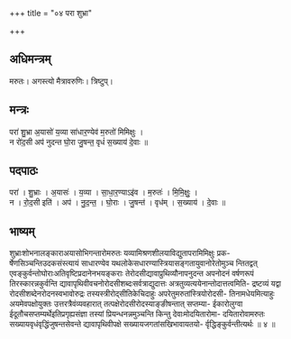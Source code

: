 +++
title = "०४ परा शुभ्रा"

+++
## अधिमन्त्रम्
मरुतः। अगस्त्यो मैत्रावरुणिः। त्रिष्टुप्।

## मन्त्रः
परा॑ शु॒भ्रा अ॒यासो॑ य॒व्या सा॑धार॒ण्येव॑ म॒रुतो॑ मिमिक्षुः ।  
न रो॑द॒सी अप॑ नुदन्त घो॒रा जु॒षन्त॒ वृधं॑ स॒ख्याय॑ दे॒वाः ॥

## पदपाठः
परा॑ । शु॒भ्राः । अ॒यासः॑ । य॒व्या । सा॒धा॒र॒ण्याऽइ॑व । म॒रुतः॑ । मि॒मि॒क्षुः॒ ।  
न । रो॒द॒सी इति॑ । अप॑ । नु॒द॒न्त॒ । घो॒राः । जु॒षन्त॑ । वृध॑म् । स॒ख्याय॑ । दे॒वाः ॥

## भाष्यम्
शुभ्राःशोभनालङ्काराअयासोभिगन्तारोमरुतः यव्यामिश्रणशीलयाविद्युतापरामिमिक्षुः प्रक- र्षेणसिञ्चन्तिउदकसंस्त्यायं साधारण्येव यथलोकेसधारण्यास्त्रियासङ्गतायुवानोरेतोमुञ्च न्तितद्वत् एवङ्कुर्वन्तोघोराःअतिवृष्टिप्रदानेनभयङ्कराः तेरोदसीद्यावाप्रुथिव्यौनापनुदन्त अपनोदनं वर्षणरूपं तिरस्कारन्नकुर्वन्ति द्यावापृथिवीवचनोरोदसीशब्दःसर्वत्राद्युदात्तः अत्रतुव्यत्ययेनान्तोदात्तत्वमिति- द्रष्टव्यं यद्वा रोदसीशब्देनरोदनस्वभावोरुद्रः तस्यस्त्रीरोद्सीतिकेचिदाहुः अपरेतुमरुतांस्त्रियोरोदसी- तिनामधेयमित्याहुः अयमेवपक्षोयुक्तः उत्तरत्रैवंव्यवहारात् तत्पक्षेरोदसीरोदस्याङ्ङीषन्तात् सप्तम्या- ईकारोलुग्वा ईदूतौचसप्तम्यर्थेइतिप्रगृह्यसंज्ञा तस्यां प्रियन्धनन्नमुञ्चन्ति किन्तु देवाःमोदयितारोमा- दयितारोवामरुतः सख्यायवृधंवृद्धिंजुषन्तसेवन्ते द्यावापृथिवीपक्षे सख्यायजगतांसखिभावायतयो- र्वृद्धिङ्कुर्वन्तीत्यर्थः ॥ ४ ॥